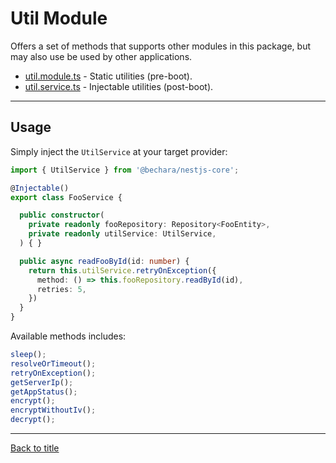 # Util Module

Offers a set of methods that supports other modules in this package, but may also use be used by other applications.

- [util.module.ts](../../source/util/util.module.ts) - Static utilities (pre-boot).
- [util.service.ts](../../source/util/util.service.ts) - Injectable utilities (post-boot).

---

## Usage

Simply inject the `UtilService` at your target provider:

```ts
import { UtilService } from '@bechara/nestjs-core';

@Injectable()
export class FooService {

  public constructor(
    private readonly fooRepository: Repository<FooEntity>,
    private readonly utilService: UtilService,
  ) { }

  public async readFooById(id: number) {
    return this.utilService.retryOnException({
      method: () => this.fooRepository.readById(id),
      retries: 5,
    })
  }
}
```

Available methods includes:

```ts
sleep();
resolveOrTimeout();
retryOnException();
getServerIp();
getAppStatus();
encrypt();
encryptWithoutIv();
decrypt();
```

---

[Back to title](../../README.md)
